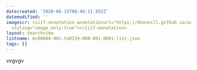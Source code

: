 ```yaml
---
datecreated: '2020-06-15T08:46:11.932Z'
datemodified: ''
imagescr: <iiif-annotation annotationurl="https://dnoneill.github.io/annotate/annotations/b339cf14-aee4-11ea-a2ec-0a9e0f6e7b27.json"
  styling="image_only:true"></iiif-annotation>
layout: searchview
listname: mc00084-001-te0159-000-001-0001-list.json
tags: []
---
```

vvgvgv